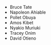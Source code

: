 - Bruce Tate
- Napoleon Ahiable
- Pollet Obuya
- Amos Kibet
- Nyakio Muriuki 
- Tracey Onim
- David Otieno
